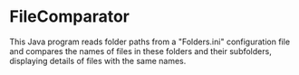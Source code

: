 # FileComparator
This Java program reads folder paths from a "Folders.ini" configuration file and compares the names of files in these folders and their subfolders, displaying details of files with the same names.
